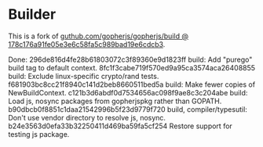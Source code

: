 # Builder

This is a fork of [guthub.com/gopherjs/gopherjs/build @ 178c176a91fe05e3e6c58fa5c989bad19e6cdcb3](https://github.com/gopherjs/gopherjs/tree/178c176a91fe05e3e6c58fa5c989bad19e6cdcb3/build).

Done:
296de816d4fe28b61803072c3f89360e9d1823ff build: Add "purego" build tag to default context.
8fc1f3cabe719f570ed9a95ca3574aca26408855 build: Exclude linux-specific crypto/rand tests.
f681903bc8cc21f8940c141d2beb8660511bed5a build: Make fewer copies of NewBuildContext.
c121b3d6abdf0d7534656ac098f9ae8c3c204abe build: Load js, nosync packages from gopherjspkg rather than GOPATH.
b90dbcb0f8851c1daa21542996b5f23d9779f720 build, compiler/typesutil: Don't use vendor directory to resolve js, nosync.
b24e3563d0efa33b32250411d469ba59fa5cf254 Restore support for testing js package.
